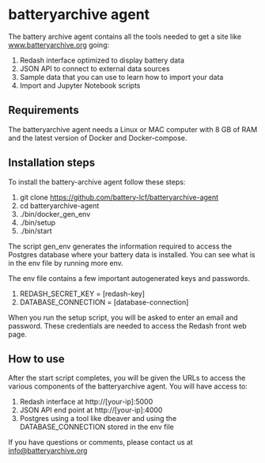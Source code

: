 # batteryarchive agent

The battery archive agent contains all the tools needed to get a site like www.batteryarchive.org going:

1. Redash interface optimized to display battery data
2. JSON API to connect to external data sources
3. Sample data that you can use to learn how to import your data
4. Import and Jupyter Notebook scripts

## Requirements 

The batteryarchive agent needs a Linux or MAC computer with 8 GB of RAM and the latest version of Docker and Docker-compose.

## Installation steps

To install the battery-archive agent follow these steps:

1. git clone https://github.com/battery-lcf/batteryarchive-agent
2. cd batteryarchive-agent
3. ./bin/docker_gen_env
4. ./bin/setup
5. ./bin/start

The script gen_env generates the information required to access the Postgres database where your battery data is installed. You can see what is in the env file by running more env.

The env file contains a few important autogenerated keys and passwords. 

1. REDASH_SECRET_KEY = [redash-key]
2. DATABASE_CONNECTION = [database-connection]

When you run the setup script, you will be asked to enter an email and password. These credentials are needed to access the Redash front web page.

## How to use

After the start script completes, you will be given the URLs to access the various components of the batteryarchive agent. You will have access to:

1. Redash interface at http://[your-ip]:5000
2. JSON API end point at http://[your-ip]:4000
3. Postgres using a tool like dbeaver and using the DATABASE_CONNECTION stored in the env file

If you have questions or comments, please contact us at info@batteryarchive.org
